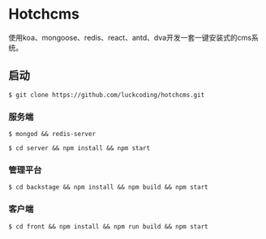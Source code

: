 # Hotchcms

使用koa、mongoose、redis、react、antd、dva开发一套一键安装式的cms系统。

## 启动

`$ git clone https://github.com/luckcoding/hotchcms.git`

### 服务端

`$ mongod && redis-server`

`$ cd server && npm install && npm start`

### 管理平台

`$ cd backstage && npm install && npm build && npm start`

### 客户端

`$ cd front && npm install && npm run build && npm start`

